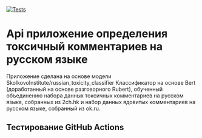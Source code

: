 [![Tests](https://github.com/Stasvdovin/Api-toxic/actions/workflows/python-app.yml/badge.svg)](https://github.com/Stasvdovin/Api-toxic/actions/workflows/python-app.yml)

# Api приложение определения токсичный комментариев на русском языке
Приложение сделана на основе модели SkolkovoInstitute/russian_toxicity_classifier Классификатор на основе Bert (доработанный на основе разговорного Rubert), обученный объединению набора данных токсичных комментариев на русском языке, собранных из 2ch.hk и набор данных ядовитых комментариев на русском языке, собранный из ok.ru.
## Тестирование GitHub Actions
